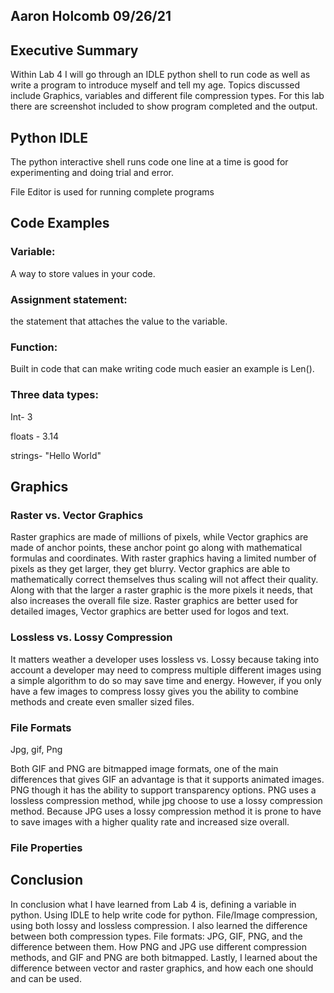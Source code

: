 ## Aaron Holcomb 09/26/21 

  

## Executive Summary  

Within Lab 4 I will go through an IDLE python shell to run code as well as write a program to introduce myself and tell my age. Topics discussed include Graphics, variables and different file compression types. For this lab there are screenshot included to show program completed and the output. 

## Python IDLE 

The python interactive shell runs code one line at a time is good for experimenting and doing trial and error. 

File Editor is used for running complete programs 

  

## Code Examples 

### Variable:  

A way to store values in your code. 

### Assignment statement: 

the statement that attaches the value to the variable. 

### Function:  

Built in code that can make writing code much easier an example is Len(). 

  

### Three data types: 

Int- 3 

floats - 3.14 

strings- "Hello World" 

  

## Graphics 

  

### Raster vs. Vector Graphics 

Raster graphics are made of millions of pixels, while Vector graphics are made of anchor points, these anchor point go along with mathematical formulas and coordinates. With raster graphics having a limited number of pixels as they get larger, they get blurry. Vector graphics are able to mathematically correct themselves thus scaling will not affect their quality. Along with that the larger a raster graphic is the more pixels it needs, that also increases the overall file size. Raster graphics are better used for detailed images, Vector graphics are better used for logos and text. 

### Lossless vs. Lossy Compression 

It matters weather a developer uses lossless vs. Lossy because taking into account a developer may need to compress multiple different images using a simple algorithm to do so may save time and energy. However, if you only have a few images to compress lossy gives you the ability to combine methods and create even smaller sized files. 

### File Formats 

Jpg, gif, Png 

Both GIF and PNG are bitmapped image formats, one of the main differences that gives GIF an advantage is that it supports animated images. PNG though it has the ability to support transparency options. PNG uses a lossless compression method, while jpg choose to use a lossy compression method. Because JPG uses a lossy compression method it is prone to have to save images with a higher quality rate and increased size overall. 

### File Properties 

  

## Conclusion 

 In conclusion what I have learned from Lab 4 is, defining a variable in python. Using IDLE to help write code for python. File/Image compression, using both lossy and lossless compression. I also learned the difference between both compression types. File formats: JPG, GIF, PNG, and the difference between them. How PNG and JPG use different compression methods, and GIF and PNG are both bitmapped. Lastly, I learned about the difference between vector and raster graphics, and how each one should and can be used.
